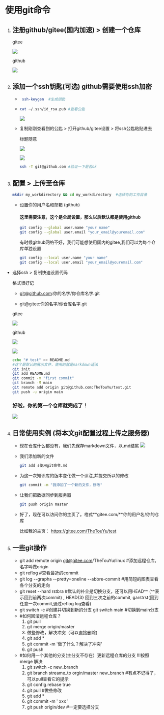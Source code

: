 # 使用git命令

1. ## 注册github/gitee(国内加速) > 创建一个仓库
   
   gitee
   
   ![](assets/"image_test"/2022-09-08-11-31-21-image.png)
   
   github
   
   ![](assets/"image_test"/2022-09-08-11-13-29-image.png)

2. ## 添加一个ssh钥匙(可选)   github需要使用ssh加密
   
   - ```bash
      ssh-keygen  #生成钥匙
     ```
   
   - ```bash
     cat ~/.ssh/id_rsa.pub #查看公匙
     ```
     
     ![](assets/"image_test"/2022-09-08-11-00-55-image.png)
   
   - 复制刚刚查看到的公匙 > 打开github/gitee设置 > 将ssh公匙粘贴进去
     
     标题随意
     
     ![](assets/"image_test"/2022-09-08-11-25-11-image.png)
     
     ![](assets/"image_test"/2022-09-08-11-24-25-image.png)
     
     ```bash
     ssh -T git@github.com #验证一下是否ok
     ```

3. ## 配置 > 上传至仓库
   
   ```bash
   mkdir my_workdirectory && cd my_workdirectory  #选择你的工作目录
   ```
   
   - 设置你的用户名和邮箱 (github)
     
     #### 这里需要注意，这个是全局设置，那么以后默认都是使用github
     
     ```bash
     git config --global user.name "your name"
     git config --global user.email "your_email@youremail.com"
     ```
     
     有时候github网络不好，我们可能想使用国内的gitee,我们可以为每个仓库单独设置
     
     ```bash
     git config --local user.name "your name"
     git config --local user.email "your_email@youremail.com"
     ```
- 选择ssh > 复制快速设置代码  
  
  格式很好记  
  
  - git@github.com:你的名字/你仓库名字.git
  
  - git@gitee:你的名字/你仓库名字.git
  
  gitee
  
  ![](assets/"image_test"/2022-09-08-11-36-10-image.png)
  
  github
  
  ![](assets/"image_test"/2022-09-08-11-14-47-image.png)
  
     ![](assets/"image_test"/2022-09-08-11-18-58-image.png)
  
  ```bash
  echo "# test" >> README.md  
  #这个是默认的展示文件，使用的就是markdown语法
  git init   
  git add README.md
  git commit -m "first commit"
  git branch -M main
  git remote add origin git@github.com:TheTouYu/test.git
  git push -u origin main
  ```
  
  ### 好啦，你的第一个仓库就完成了！
  
     ![](assets/"image_test"/2022-09-08-11-20-37-image.png)
4. ## 日常使用实例  (将本文git配置过程上传之服务器)
   
   - 现在仓库什么都没有，我们先保存markdown文件，以.md结尾 
     ![](assets/"image_test"/2022-09-08-12-25-06-image.png)
   
   - 我们添加新的文件 
     
     ```bash
     git add s使用git命令.md  
     ```
   
   - 为这一次知识库的版本变化做一个评注,并提交所以的修改
     
     ```bash
     git commit -m "我添加了一个新的文件，修改"
     ```
   
   - 让我们把数据同步到服务器
     
     ```bash
     git push origin master
     ```
   
   - 好了，现在可以访问你的主页了。格式**gitee.com/**你的用户名/你的仓库
     
     比如我的主页： <https://gitee.com/TheTouYu/test>
     
5. ## 一些git操作
   - git add remote origin git@gitee.com/TheTouYu/linux #添加远程仓库，名字叫做origin
   - git reflog #查看最近的commit
   - git log --grapha --pretty=oneline --abbre-commit #用简短的图表查看各个分支的走向
   - git reset --hard rstbra #默认的补全是切换分支，还可以用HEAD^^ (^^表示回到前两次commit)
     , HEAD{3} 回到三次之前的commit,   garstrst(回到任意一次commit,通过reflog log查看)
   - git switch -c #创建并切换到新的分支  git switch main #切换到main分支
   - #如何回滚远程仓库？
     1. git pull 
     2. git merge origin/master
     3. 做些修改，解决冲突（可以直接删除)
     4. git add *
     5. git commit -m '做了什么？解决了冲突'
     5. git push
   - #如何用一个其他的分支(主分支不存在）更新远程仓库的分支 !!!按照merge 解决
     1. git switch -c new_branch
     2. git branch streame_to orgin/master new_branch #有点不记得了，可以pull查看它的提示
     2. git config.rebase true
     3. git pull #做些修改
     4. git add *
     5. git commit -m ' xxx '
     6. git push origin/dev #一定要选择分支

     
     

          
